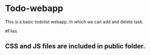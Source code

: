 # Todo-webapp
This is a basic todolist webapp. In which we can add and delete task.

#Files 

<h2>CSS and JS files are included in public folder.</h2>
  
